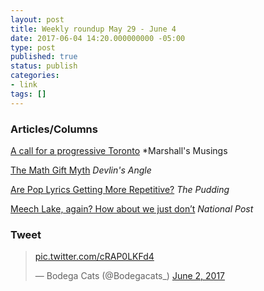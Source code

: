 ```yaml
---
layout: post
title: Weekly roundup May 29 - June 4
date: 2017-06-04 14:20.000000000 -05:00
type: post
published: true
status: publish
categories:
- link
tags: []
---
```


### Articles/Columns

[A call for a progressive Toronto](https://seanmarshall.ca/2017/05/28/a-call-for-a-progressive-toronto/ "A call for a progressive Toronto. By Sean Marshall") *Marshall's Musings

[The Math Gift Myth](https://devlinsangle.blogspot.ca/2017/05/the-math-gift-myth.html "The Math Gift Myth. By Keith Devlin") *Devlin's Angle*

[Are Pop Lyrics Getting More Repetitive?](https://pudding.cool/2017/05/song-repetition/index.html "Are Pop Lyrics Getting More Repetitive? By Colin Morris") *The Pudding*

[Meech Lake, again? How about we just don’t](https://news.nationalpost.com/full-comment/andrew-coyne-meech-lake-again-how-about-we-just-dont "Andrew Coyne: Meech Lake, again? How about we just don’t") *National Post*

### Tweet

<blockquote class="twitter-tweet" data-lang="en"><p lang="und" dir="ltr"><a href="https://t.co/cRAP0LKFd4">pic.twitter.com/cRAP0LKFd4</a></p>&mdash; Bodega Cats (@Bodegacats_) <a href="https://twitter.com/Bodegacats_/status/870610737831579648">June 2, 2017</a></blockquote> <script async src="//platform.twitter.com/widgets.js" charset="utf-8"></script>